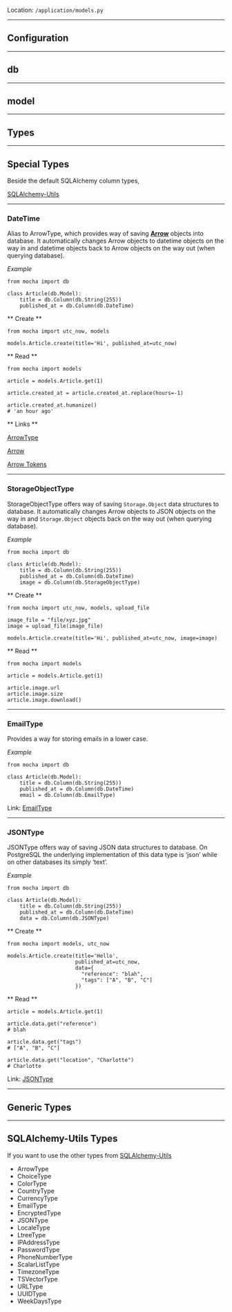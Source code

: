 

Location: `/application/models.py`

---

## Configuration

---

## db

---

## model

---

## Types

---

## Special Types

Beside the default SQLAlchemy column types,

[SQLAlchemy-Utils](https://sqlalchemy-utils.readthedocs.io/en/latest/)

---

### DateTime

Alias to ArrowType, which provides way of saving **[Arrow](https://arrow.readthedocs.io/en/latest/)** objects into database.
It automatically changes Arrow objects to datetime objects on the way in and
datetime objects back to Arrow objects on the way out (when querying database).

*Example*

    from mocha import db

    class Article(db.Model):
        title = db.Column(db.String(255))
        published_at = db.Column(db.DateTime)


** Create **

    from mocha import utc_now, models

    models.Article.create(title='Hi', published_at=utc_now)

** Read **

    from mocha import models

    article = models.Article.get(1)

    article.created_at = article.created_at.replace(hours=-1)

    article.created_at.humanize()
    # 'an hour ago'

** Links **

[ArrowType](https://sqlalchemy-utils.readthedocs.io/en/latest/data_types.html#module-sqlalchemy_utils.types.arrow)

[Arrow](https://arrow.readthedocs.io/en/latest/)

[Arrow Tokens](https://arrow.readthedocs.io/en/latest/#tokens)


---

### StorageObjectType

StorageObjectType offers way of saving `Storage.Object` data structures to database.
It automatically changes Arrow objects to JSON objects on the way in and
`Storage.Object` objects back on the way out (when querying database).

*Example*

    from mocha import db

    class Article(db.Model):
        title = db.Column(db.String(255))
        published_at = db.Column(db.DateTime)
        image = db.Column(db.StorageObjectType)

** Create **

    from mocha import utc_now, models, upload_file

    image_file = "file/xyz.jpg"
    image = upload_file(image_file)

    models.Article.create(title='Hi', published_at=utc_now, image=image)

** Read **

    from mocha import models

    article = models.Article.get(1)

    article.image.url
    article.image.size
    article.image.download()


---

### EmailType

Provides a way for storing emails in a lower case.

*Example*

    from mocha import db

    class Article(db.Model):
        title = db.Column(db.String(255))
        published_at = db.Column(db.DateTime)
        email = db.Column(db.EmailType)


Link: [EmailType](https://sqlalchemy-utils.readthedocs.io/en/latest/data_types.html#module-sqlalchemy_utils.types.email)

---

### JSONType

JSONType offers way of saving JSON data structures to database.
On PostgreSQL the underlying implementation of this data type is ‘json’
while on other databases its simply ‘text’.

*Example*

    from mocha import db

    class Article(db.Model):
        title = db.Column(db.String(255))
        published_at = db.Column(db.DateTime)
        data = db.Column(db.JSONType)

** Create **

    from mocha import models, utc_now

    models.Article.create(title='Hello',
                          published_at=utc_now,
                          data={
                            "reference": "blah",
                            "tags": ["A", "B", "C"]
                          })

** Read **

    article = models.Article.get(1)

    article.data.get("reference")
    # blah

    article.data.get("tags")
    # ["A", "B", "C"]

    article.data.get("location", "Charlotte")
    # Charlotte

Link: [JSONType](https://sqlalchemy-utils.readthedocs.io/en/latest/data_types.html#module-sqlalchemy_utils.types.json)

---

## Generic Types


---

## SQLAlchemy-Utils Types

If you want to use the other types from
[SQLAlchemy-Utils](https://sqlalchemy-utils.readthedocs.io/en/latest/data_types.html)

- ArrowType
- ChoiceType
- ColorType
- CountryType
- CurrencyType
- EmailType
- EncryptedType
- JSONType
- LocaleType
- LtreeType
- IPAddressType
- PasswordType
- PhoneNumberType
- ScalarListType
- TimezoneType
- TSVectorType
- URLType
- UUIDType
- WeekDaysType


